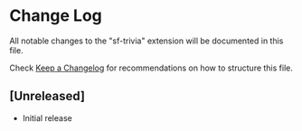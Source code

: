 # Change Log

All notable changes to the "sf-trivia" extension will be documented in this file.

Check [Keep a Changelog](http://keepachangelog.com/) for recommendations on how to structure this file.

## [Unreleased]

- Initial release